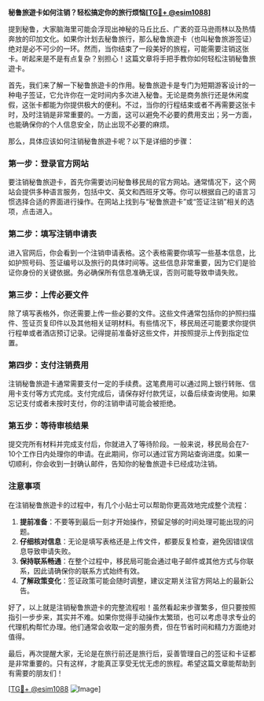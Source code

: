 **秘鲁旅遊卡如何注销？轻松搞定你的旅行烦恼[[TG💪+ @esim1088](https://t.me/s/esim1088)]**

提到秘鲁，大家脑海里可能会浮现出神秘的马丘比丘、广袤的亚马逊雨林以及热情奔放的印加文化。如果你计划去秘鲁旅行，那么秘鲁旅遊卡（也叫秘鲁旅游签证）绝对是必不可少的一环。然而，当你结束了一段美好的旅程，可能需要注销这张卡。听起来是不是有点复杂？别担心！这篇文章将手把手教你如何轻松注销秘鲁旅遊卡。

首先，我们来了解一下秘鲁旅遊卡的作用。秘鲁旅遊卡是专门为短期游客设计的一种电子签证，它允许你在一定时间内多次进入秘鲁。无论是商务旅行还是休闲度假，这张卡都能为你提供极大的便利。不过，当你的行程结束或者不再需要这张卡时，及时注销是非常重要的。一方面，这可以避免不必要的费用支出；另一方面，也能确保你的个人信息安全，防止出现不必要的麻烦。

那么，具体应该如何注销秘鲁旅遊卡呢？以下是详细的步骤：

### 第一步：登录官方网站

要注销秘鲁旅遊卡，首先你需要访问秘鲁移民局的官方网站。通常情况下，这个网站会提供多种语言服务，包括中文、英文和西班牙文等。你可以根据自己的语言习惯选择合适的界面进行操作。在网站上找到与“秘鲁旅遊卡”或“签证注销”相关的选项，点击进入。

### 第二步：填写注销申请表

进入官网后，你会看到一个注销申请表格。这个表格需要你填写一些基本信息，比如护照号码、签证编号以及旅行的具体时间等。这些信息非常重要，因为它们是验证你身份的关键依据。务必确保所有信息准确无误，否则可能导致申请失败。

### 第三步：上传必要文件

除了填写表格外，你还需要上传一些必要的文件。这些文件通常包括你的护照扫描件、签证页复印件以及其他相关证明材料。有些情况下，移民局还可能要求你提供行程单或者酒店预订记录。记得提前准备好这些文件，并按照提示上传到指定位置。

### 第四步：支付注销费用

注销秘鲁旅遊卡通常需要支付一定的手续费。这笔费用可以通过网上银行转账、信用卡支付等方式完成。支付完成后，请保存好付款凭证，以备后续查询使用。如果忘记支付或者未按时支付，你的注销申请可能会被拒绝。

### 第五步：等待审核结果

提交完所有材料并完成支付后，你就进入了等待阶段。一般来说，移民局会在7-10个工作日内处理你的申请。在此期间，你可以通过官方网站查询进度。如果一切顺利，你会收到一封确认邮件，告知你的秘鲁旅遊卡已经成功注销。

### 注意事项

在注销秘鲁旅遊卡的过程中，有几个小贴士可以帮助你更高效地完成整个流程：

1. **提前准备**：不要等到最后一刻才开始操作，预留足够的时间处理可能出现的问题。
2. **仔细核对信息**：无论是填写表格还是上传文件，都要反复检查，避免因错误信息导致申请失败。
3. **保持联系畅通**：在整个过程中，移民局可能会通过电子邮件或其他方式与你联系，因此请确保你的联系方式始终有效。
4. **了解政策变化**：签证政策可能会随时调整，建议定期关注官方网站上的最新公告。

好了，以上就是注销秘鲁旅遊卡的完整流程啦！虽然看起来步骤繁多，但只要按照指引一步步来，其实并不难。如果你觉得手动操作太繁琐，也可以考虑寻求专业的代理机构帮忙办理。他们通常会收取一定的服务费，但在节省时间和精力方面绝对值得。

最后，再次提醒大家，无论是在旅行前还是旅行后，妥善管理自己的签证和卡证都是非常重要的。只有这样，才能真正享受无忧无虑的旅程。希望这篇文章能帮助到有需要的朋友们！

[[TG💪+ @esim1088](https://t.me/s/esim1088) ![Image](https://i.postimg.cc/4NQfJmqS/Snipaste-2025-05-13-00-14-12.png)]